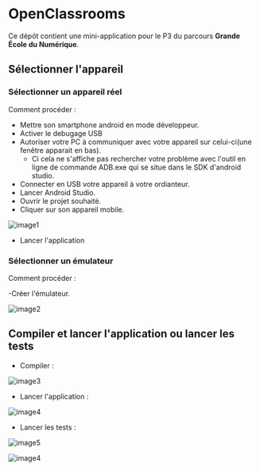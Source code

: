 # OpenClassrooms

Ce dépôt contient une mini-application pour le P3 du parcours **Grande École du Numérique**.

## Sélectionner l'appareil

### Sélectionner un appareil réel

Comment procéder :

- Mettre son smartphone android en mode développeur.
- Activer le debugage USB
- Autoriser votre PC à communiquer avec votre appareil sur celui-ci(une fenêtre apparait en bas).
	- Ci cela ne s'affiche pas rechercher votre problème avec l'outil en ligne de commande ADB.exe qui se situe dans le SDK d'android studio.
- Connecter en USB votre appareil à votre ordianteur.
- Lancer Android Studio.
- Ouvrir le projet souhaité.
- Cliquer sur son appareil mobile.

![image1](https://github.com/Brice-NIATEL/RepositoryGit/blob/master/P3-Developpez_une_nouvelle_fonctionnalite_pour_lapplication_entrevoisins_et_testez_la/image1.png)

- Lancer l'application 


### Sélectionner un émulateur
Comment procéder : 

-Créer l'émulateur.

![image2](https://github.com/Brice-NIATEL/RepositoryGit/blob/master/P3-Developpez_une_nouvelle_fonctionnalite_pour_lapplication_entrevoisins_et_testez_la/image2.png)


## Compiler et lancer l'application ou lancer les tests

- Compiler :

![image3](https://github.com/Brice-NIATEL/RepositoryGit/blob/master/P3-Developpez_une_nouvelle_fonctionnalite_pour_lapplication_entrevoisins_et_testez_la/image3.png)

- Lancer l'application :

![image4](https://github.com/Brice-NIATEL/RepositoryGit/blob/master/P3-Developpez_une_nouvelle_fonctionnalite_pour_lapplication_entrevoisins_et_testez_la/image4.png)

- Lancer les tests :

![image5](https://github.com/Brice-NIATEL/RepositoryGit/blob/master/P3-Developpez_une_nouvelle_fonctionnalite_pour_lapplication_entrevoisins_et_testez_la/image5.png)

![image4](https://github.com/Brice-NIATEL/RepositoryGit/blob/master/P3-Developpez_une_nouvelle_fonctionnalite_pour_lapplication_entrevoisins_et_testez_la/image4.png)